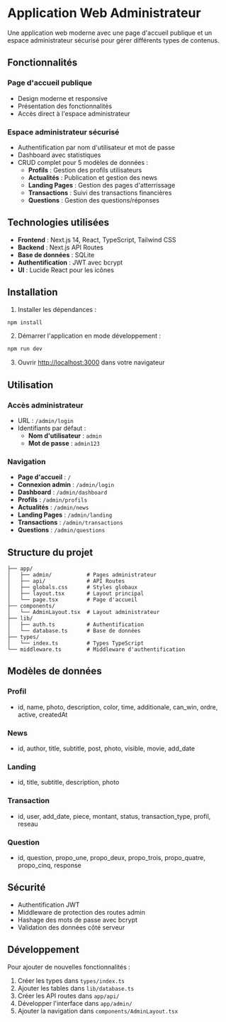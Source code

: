 # Application Web Administrateur

Une application web moderne avec une page d'accueil publique et un espace administrateur sécurisé pour gérer différents types de contenus.

## Fonctionnalités

### Page d'accueil publique
- Design moderne et responsive
- Présentation des fonctionnalités
- Accès direct à l'espace administrateur

### Espace administrateur sécurisé
- Authentification par nom d'utilisateur et mot de passe
- Dashboard avec statistiques
- CRUD complet pour 5 modèles de données :
  - **Profils** : Gestion des profils utilisateurs
  - **Actualités** : Publication et gestion des news
  - **Landing Pages** : Gestion des pages d'atterrissage
  - **Transactions** : Suivi des transactions financières
  - **Questions** : Gestion des questions/réponses

## Technologies utilisées

- **Frontend** : Next.js 14, React, TypeScript, Tailwind CSS
- **Backend** : Next.js API Routes
- **Base de données** : SQLite
- **Authentification** : JWT avec bcrypt
- **UI** : Lucide React pour les icônes

## Installation

1. Installer les dépendances :
```bash
npm install
```

2. Démarrer l'application en mode développement :
```bash
npm run dev
```

3. Ouvrir [http://localhost:3000](http://localhost:3000) dans votre navigateur

## Utilisation

### Accès administrateur
- URL : `/admin/login`
- Identifiants par défaut :
  - **Nom d'utilisateur** : `admin`
  - **Mot de passe** : `admin123`

### Navigation
- **Page d'accueil** : `/`
- **Connexion admin** : `/admin/login`
- **Dashboard** : `/admin/dashboard`
- **Profils** : `/admin/profils`
- **Actualités** : `/admin/news`
- **Landing Pages** : `/admin/landing`
- **Transactions** : `/admin/transactions`
- **Questions** : `/admin/questions`

## Structure du projet

```
├── app/
│   ├── admin/           # Pages administrateur
│   ├── api/             # API Routes
│   ├── globals.css      # Styles globaux
│   ├── layout.tsx       # Layout principal
│   └── page.tsx         # Page d'accueil
├── components/
│   └── AdminLayout.tsx  # Layout administrateur
├── lib/
│   ├── auth.ts          # Authentification
│   └── database.ts      # Base de données
├── types/
│   └── index.ts         # Types TypeScript
└── middleware.ts        # Middleware d'authentification
```

## Modèles de données

### Profil
- id, name, photo, description, color, time, additionale, can_win, ordre, active, createdAt

### News
- id, author, title, subtitle, post, photo, visible, movie, add_date

### Landing
- id, title, subtitle, description, photo

### Transaction
- id, user, add_date, piece, montant, status, transaction_type, profil, reseau

### Question
- id, question, propo_une, propo_deux, propo_trois, propo_quatre, propo_cinq, response

## Sécurité

- Authentification JWT
- Middleware de protection des routes admin
- Hashage des mots de passe avec bcrypt
- Validation des données côté serveur

## Développement

Pour ajouter de nouvelles fonctionnalités :

1. Créer les types dans `types/index.ts`
2. Ajouter les tables dans `lib/database.ts` 
3. Créer les API routes dans `app/api/`
4. Développer l'interface dans `app/admin/`
5. Ajouter la navigation dans `components/AdminLayout.tsx`
